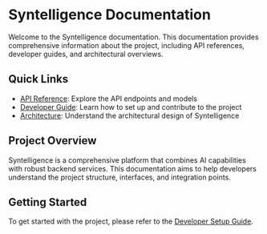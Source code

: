# Syntelligence Documentation

Welcome to the Syntelligence documentation. This documentation provides comprehensive information about the project, including API references, developer guides, and architectural overviews.

## Quick Links

- [API Reference](api/index.md): Explore the API endpoints and models
- [Developer Guide](dev/setup.md): Learn how to set up and contribute to the project
- [Architecture](architecture/overview.md): Understand the architectural design of Syntelligence

## Project Overview

Syntelligence is a comprehensive platform that combines AI capabilities with robust backend services. This documentation aims to help developers understand the project structure, interfaces, and integration points.

## Getting Started

To get started with the project, please refer to the [Developer Setup Guide](dev/setup.md).
